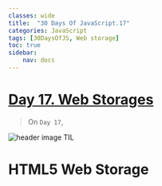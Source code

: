 ```yaml
---
classes: wide
title:  "30 Days Of JavaScript.17"
categories: JavaScript
tags: [30DaysOfJS, Web storage]
toc: true
sidebar:
    nav: docs
---
```


# [Day 17. Web Storages][1]

> On `Day 17`, 

![header image TIL](../../assets/images/til.jpg)
<br>

# HTML5 Web Storage





[1]: https://github.com/yendoz/30-Days-Of-JavaScript/blob/master/17_Day_Web_storages/17_day_web_storages.md#-30-days-of-javascript-web-storages
